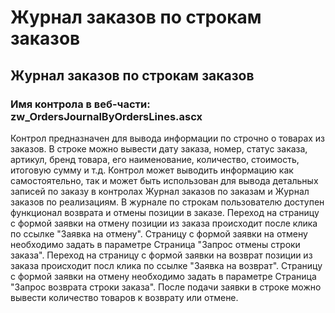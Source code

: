﻿---
description: 2.4.7
---
# Журнал заказов по строкам заказов
## Журнал заказов по строкам заказов
### Имя контрола в веб-части: zw_OrdersJournalByOrdersLines.ascx
Контрол предназначен для вывода информации по строчно о товарах из заказов.
В строке можно вывести дату заказа, номер, статус заказа, артикул, бренд товара, его наименование, количество, стоимость, итоговую сумму и т.д.
Контрол может выводить информацию как самостоятельно, так и может быть использован для вывода детальных записей по заказу в контролах Журнал заказов по заказам и Журнал заказов по реализациям.
В журнале по строкам пользователю доступен функционал возврата и отмены позиции в заказе.
Переход на страницу с формой заявки на отмену позиции из заказа происходит после клика по ссылке "Заявка на отмену". Страницу с формой заявки на отмену необходимо задать в параметре Страница "Запрос отмены строки заказа".
Переход на страницу с формой заявки на возврат позиции из заказа происходит посл клика по ссылке "Заявка на возврат". Страницу с формой заявки на отмену необходимо задать в параметре Страница "Запрос возврата строки заказа".
После подачи заявки в строке можно вывести количество товаров к возврату или отмене.

